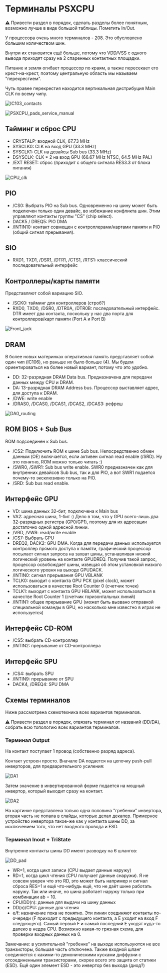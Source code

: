 # Терминалы PSXCPU

:warning: Привести раздел в порядок, сделать разделы более понятным, возможно лучше в виде большой таблицы. Пометить In/Out.

У процессора очень много терминалов - 208. Это обусловлено большим количеством шин.

Внутри их становится ещё больше, потому что VDD/VSS с одного вывода приходят сразу на 2 спаренных контактных площадки.

Питание и земля огибает процессор по краям, а также пересекает его крест-на-крест, поэтому центральную область мы называем "перекрестием".

Чуть правее перекрестия находится вертикальная дистрибуция Main CLK по всему чипу.

![IC103_contacts](/imgstore/pads/IC103_contacts.jpg)

![PSXCPU_pads_service_manual](/imgstore/pads/PSXCPU_pads_service_manual.jpg)

## Тайминг и сброс CPU

- CRYSTALP: входной CLK, 67.73 MHz
- SYSCLK0: CLK на вход GPU (33.3 MHz)
- SYSCLK1: CLK на девайсы Sub bus (33.3 MHz)
- DSYSCLK: CLK \* 2 на вход GPU (66.67 MHz NTSC, 64.5 MHz PAL)
- /EXT RESET: сброс (приходит с общего сигнала RES3.3 от блока питания)

![CPU_clk](/imgstore/pads/CPU_clk.jpg)

## PIO

- /CS0: Выбрать PIO на Sub bus. Одновременно на шину может быть подключен только один девайс, во избежание конфликта шин. Этим управляют контакты группы "CS" (chip select).
- DACK5 / DREQ5: PIO DMA
- /INTIN10: контакт совмещен с контроллерами/картами памяти и PIO (общий сигнал прерывания).

## SIO

- RXD1, TXD1, /DSR1, /DTR1, /CTS1, /RTS1: классический последовательный интерфейс

## Контроллеры/карты памяти

Представляют собой вариацию SIO.

- /SCK0: тайминг для контроллеров (строб?)
- RXD0, TXD0, /DSR0, /DTR0A, /DTR0B: последовательный интерфейс. DTR имеет два контакта, поскольку у нас два порта для контроллеров/карт памяти (Port A и Port B)

![Front_jack](/imgstore/pads/Front_jack.jpg)

## DRAM

В более новых материнках оперативная память представляет собой один чип (IC106), но раньше их было больше (4). Мы будем ориентироваться на более новый вариант, потому что это удобно.

- DD: 32-разрядная DRAM Data bus. Предназначена для передачи данных между CPU и DRAM.
- DA: 13-разрядная DRAM Address bus. Процессор выставляет адрес, для доступа к DRAM.
- /DWE: write enable
- /DRAS0, /DCAS0, /DCAS1, /DCAS2, /DCAS3: рефреш

![DA0_routing](/imgstore/pads/DA0_routing.jpg)

## ROM BIOS + Sub Bus

ROM подсоединен к Sub bus.

- /CS2: Подключить ROM к шине Sub bus. Непосредственно обмен данным (OE) включается, если активен сигнал read enable (/SRD). Ну это понятно, ROM можно только читать :)
- /SWR0, /SWR1: Sub bus write enable. SWR0 предназначен как для внутренних девайсов Sub bus, так и для PIO, а вот SWR1 подается почему-то эксклюзивно только на PIO.
- /SRD: Sub bus read enable.

## Интерфейс GPU

- VD: шина данных 32-бит, подключена к Main bus
- VA2: адресная шина, 1-бит :) Дело в том, что у GPU всего-лишь два 32-разрядных регистра (GP0/GP1), поэтому для их адресации достаточно одной адресной линии.
- /VRD, /VWR: read/write enable
- /CS7: Выбрать GPU
- DREQ2, DACK2: GPU DMA. Когда для передачи данных используется контроллер прямого доступа к памяти, графический 
процессор посылает сигнал запроса на захват шины, устанавливая низкий логический уровень на контакте GPUDREQ. Получив такой запрос, процессор освобождает шины, извещая об этом установкой низкого логического уровня на выходе GPUDACK.
- /INTIN0: сигнал прерывания GPU VBLANK
- TCLK0: выходит с контакта GPU PCK (pixel clock), может использоваться в качестве Root Counter 0 (счетчик точек)
- TCLK1: выходит с контакта GPU HBLANK, может использоваться в качестве Root Counter 1 (счетчик горизонтальных линий)
- /INTIN1: общее прерывание GPU (может быть вызвано отправкой специальной команды в GPU, но насколько мне известно в играх не используется)

## Интерфейс CD-ROM

- /CS5: выбрать CD-контроллер
- /INTIN2: прерывание от CD-контроллера

## Интерфейс SPU

- /CS4: выбрать SPU
- /INTIN9: прерывание от SPU
- DACK4, /DREQ4: SPU DMA

## Схемы терминалов

Ниже рассмотрена схемотехника всех вариантов терминалов.

:warning: Привести раздел в порядок, отвязать терминал от названий (DD/DA), собрать всю топологию всех вариантов терминалов.

### Терминал Output

На контакт поступает 1 провод (собственно разряд адреса).

Контакт устроен просто. Вначале DA подается на цепочку push-pull инверторов, для предварительного усиления:

![DA1](/imgstore/pads/DA1.jpg)

Затем значение в инвертированной форме подается на мощный инвертор, который выходит сразу на контакт.

![DA2](/imgstore/pads/DA2.jpg)

На картинке представлена только одна половина "гребенки" инвертора, вторая часть не попала в слайды, которые делал декапер. Примерное устройство инвертора такое-же как у контакта шины DD, за исключением того, что нет входного провода и ESD.

### Терминал Inout + TriState

Внутренне контакты шины DD имеют разводку на 6 шлангов:

![DD_pad](/imgstore/pads/DD_pad.jpg)

- WR=1, когда цикл записи (CPU выдает данные наружу)
- RD=1, когда цикл чтения (CPU получает данные снаружи). Я не совсем уверен что это RD, это может быть например и сигнал сброса RES=1 и ещё что-нибудь ещё, что не даёт шине работать наружу. Так или иначе, но шина работает наружу только при комбинации ab = 10.
- CPU/DD(n): данные для выдачи на шину данных
- DD(n)/CPU: данные для чтения
- e/f: назначение пока не понятно. Эти линии соединяют контакты по-очереди (F приходит с предыдущего контакта, а E уходит на вход F следующего). Самый первый F и самый последний E уходят куда-то далеко в недра CPU. Возможно какая-то грязная схема, для проверки входных данных на 0.

Замечание: в усилительной "гребенке" на выходе используются не все транзисторы, большая часть отключена. Также входной шланг соединяется с какими-то демоническими кусками диффузии с отсоединенными транзисторами, скорее всего это защита от статики (ESD). Ещё один элемент ESD - это инвертор без выхода (диод?)
